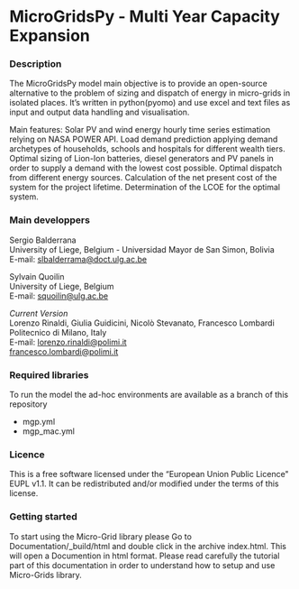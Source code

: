 MicroGridsPy - Multi Year Capacity Expansion
========================

### Description

The MicroGridsPy model main objective is to provide an open-source alternative to the problem of sizing and dispatch of energy in micro-grids in isolated places. It’s written in python(pyomo) and use excel and text files as input and output data handling and visualisation.

Main features:
    Solar PV and wind energy hourly time series estimation relying on NASA POWER API.
    Load demand prediction applying demand archetypes of households, schools and hospitals for different wealth tiers.
    Optimal sizing of Lion-Ion batteries, diesel generators and PV panels in order to supply a demand with the lowest cost possible.
    Optimal dispatch from different energy sources.
    Calculation of the net present cost of the system for the project lifetime.
    Determination of the LCOE for the optimal system.


### Main developpers

Sergio Balderrana <br/>
University of Liege, Belgium - Universidad Mayor de San Simon, Bolivia <br/>
E-mail: slbalderrama@doct.ulg.ac.be <br/>

Sylvain Quoilin <br/>
University of Liege, Belgium <br/>
E-mail: squoilin@ulg.ac.be  <br/>

*Current Version*<br/>
Lorenzo Rinaldi, Giulia Guidicini, Nicolò Stevanato, Francesco Lombardi <br/>
Politecnico di Milano, Italy <br/>
E-mail: lorenzo.rinaldi@polimi.it <br/>
        francesco.lombardi@polimi.it <br/>
 
### Required libraries

To run the model the ad-hoc environments are available as a branch of this repository

 - mgp.yml
 - mgp_mac.yml


### Licence
This is a free software licensed under the “European Union Public Licence" EUPL v1.1. It 
can be redistributed and/or modified under the terms of this license.

### Getting started

To start using the Micro-Grid library please Go to Documentation/_build/html and double click in the archive index.html. This will open a Documention in html format. Please read carefully the tutorial part of this documentation in order to understand how to setup and use Micro-Grids library.

